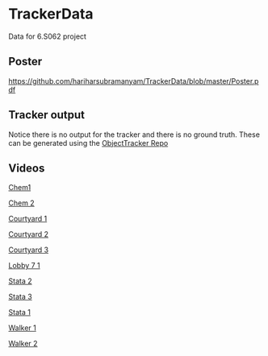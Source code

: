 # TrackerData
Data for 6.S062 project

## Poster
https://github.com/hariharsubramanyam/TrackerData/blob/master/Poster.pdf

## Tracker output
Notice there is no output for the tracker and there is no ground truth. These can be generated using the [ObjectTracker Repo](https://github.com/hariharsubramanyam/ObjectTracker)

## Videos
[Chem1](https://youtu.be/Udk7YJRnn10)

[Chem 2](https://youtu.be/ve-GIy26XYM)

[Courtyard 1](https://youtu.be/Dpw7Vo7aC68)

[Courtyard 2](https://youtu.be/qC4Af6ba8Ns)

[Courtyard 3](https://youtu.be/Ofxjbkb28Ns)

[Lobby 7 1](https://youtu.be/pZX60MjFRO8)

[Stata 2](https://youtu.be/KpioBkLc0No)

[Stata 3](https://youtu.be/3UhKfJ0Wzlw)

[Stata 1](https://youtu.be/zauSJ2zwwK8)

[Walker 1](https://youtu.be/h7KifH5u3Ag)

[Walker 2](https://youtu.be/RobNPXkgszc)
